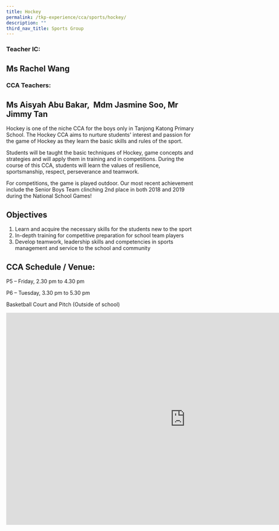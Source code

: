```yaml
---
title: Hockey
permalink: /tkp-experience/cca/sports/hockey/
description: ""
third_nav_title: Sports Group
---
```

### Teacher IC:

Ms Rachel Wang
--------------

  

### CCA Teachers:&nbsp;

Ms Aisyah Abu Bakar,&nbsp;&nbsp;Mdm Jasmine Soo, Mr Jimmy Tan
---------------------------------------------------

Hockey is one of the niche CCA for the boys only in Tanjong Katong Primary School. The Hockey CCA aims to nurture students' interest and passion for the game of Hockey as they learn the basic skills and rules of the sport.

  

Students will be taught the basic techniques of Hockey, game concepts and strategies and will apply them in training and in competitions. During the course of this CCA, students will learn the values of resilience, sportsmanship, respect, perseverance and teamwork.

  

For competitions, the game is played outdoor. Our most recent achievement include the Senior Boys Team clinching 2nd place in both 2018 and 2019 during the National School Games!

Objectives
----------

1.  Learn and acquire the necessary skills for the students new to the sport
2.  In-depth training for competitive preparation for school team players
3.  Develop teamwork, leadership skills and competencies in sports management and service to the school and community

CCA Schedule / Venue:
---------------------

P5 – Friday, 2.30 pm to 4.30 pm

P6 – Tuesday, 3.30 pm to 5.30 pm

  

Basketball Court and Pitch (Outside of school)

<iframe allowfullscreen="true" height="569" width="960" frameborder="0" src="https://docs.google.com/presentation/d/e/2PACX-1vRaVy32ntnrEwwBVcqImYNjSFqrAv0Tqxza92Ry2-x2unzgv4l_RWgBwXn9cct6hj5vJ8et9F8iAEAa/embed?start=false&amp;loop=false&amp;delayms=3000"></iframe>